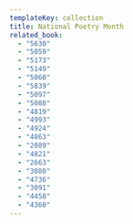 ```yaml
---
templateKey: collection
title: National Poetry Month
related_book:
  - "5630"
  - "5059"
  - "5173"
  - "5149"
  - "5060"
  - "5839"
  - "5097"
  - "5088"
  - "4819"
  - "4993"
  - "4924"
  - "4863"
  - "2089"
  - "4821"
  - "2663"
  - "3080"
  - "4736"
  - "3091"
  - "4458"
  - "4360"
---
```

